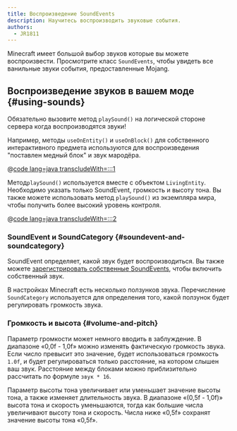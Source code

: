 ```yaml
---
title: Воспроизведение SoundEvents
description: Научитесь воспроизводить звуковые события.
authors:
  - JR1811
---
```


Minecraft имеет большой выбор звуков которые вы можете воспроизвести. Просмотрите класс `SoundEvents`, чтобы увидеть все ванильные звуки события, предоставленные Mojang.

## Воспроизведение звуков в вашем моде {#using-sounds}

Обязательно вызовите метод `playSound()` на логической стороне сервера когда воспроизводятся звуки!

Например, методы `useOnEntity()` и `useOnBlock()` для собственного интерактивного предмета используются для воспроизведения "поставлен медный блок" и звук мародёра.

@[code lang=java transcludeWith=:::1](@/reference/1.21.8/src/main/java/com/example/docs/item/custom/CustomSoundItem.java)

Метод`playSound()` используется вместе с объектом `LivingEntity`. Необходимо указать только SoundEvent, громкость и высоту тона. Вы также можете использовать метод `playSound()` из экземпляра мира, чтобы получить более высокий уровень контроля.

@[code lang=java transcludeWith=:::2](@/reference/1.21.8/src/main/java/com/example/docs/item/custom/CustomSoundItem.java)

### SoundEvent и SoundCategory {#soundevent-and-soundcategory}

SoundEvent определяет, какой звук будет воспроизводиться. Вы также можете [зарегистрировать собственные SoundEvents](./custom), чтобы включить собственный звук.

В настройках Minecraft есть несколько ползунков звука. Перечисление `SoundCategory` используется для определения того, какой ползунок будет регулировать громкость звука.

### Громкость и высота {#volume-and-pitch}

Параметр громкости может немного вводить в заблуждение. В диапазоне «0,0f - 1,0f» можно изменять фактическую громкость звука. Если число превысит это значение, будет использоваться громкость `1.0f`, и будет регулироваться только расстояние, на котором слышен ваш звук. Расстояние между блоками можно приблизительно рассчитать по формуле `звук * 16`.

Параметр высоты тона увеличивает или уменьшает значение высоты тона, а также изменяет длительность звука. В диапазоне «(0,5f - 1,0f)» высота тона и скорость уменьшаются, тогда как большие числа увеличивают высоту тона и скорость. Числа ниже «0,5f» сохранят значение высоты тона «0,5f».
